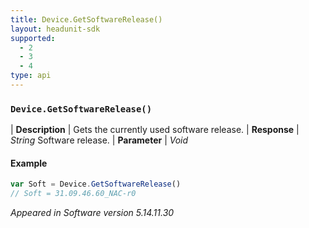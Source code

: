```yaml
---
title: Device.GetSoftwareRelease()
layout: headunit-sdk
supported:
  - 2
  - 3
  - 4
type: api
---
```


### `Device.GetSoftwareRelease()`

| **Description** | Gets the currently used software release.
| **Response** | *String*  Software release.
| **Parameter**   | *Void*

#### Example

```javascript
var Soft = Device.GetSoftwareRelease()
// Soft = 31.09.46.60_NAC-r0
```

*Appeared in Software version 5.14.11.30*